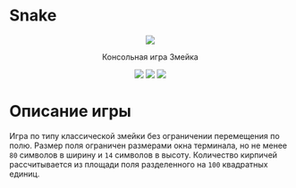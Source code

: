 # Snake
<p align="center">
<img src="https://i.ibb.co/QJQKW6n/snake.png">

<p align="center">
Консольная игра Змейка
  
<p align="center">
  <img src="https://img.shields.io/github/actions/workflow/status/gh0st17/snake/.github/workflows/rust.yml?style=plastic">
  <img src="https://img.shields.io/badge/license-MIT-blue?style=plastic">
  <img src="https://tokei.rs/b1/github/gh0st17/snake?style=plastic">
</p>

# Описание игры

Игра по типу классической змейки без ограничении перемещения по полю. Размер поля ограничен размерами окна терминала, но не менее `80` символов в ширину и `14` символов в высоту. Количество кирпичей рассчитывается из площади поля разделенного на `100` квадратных единиц.
